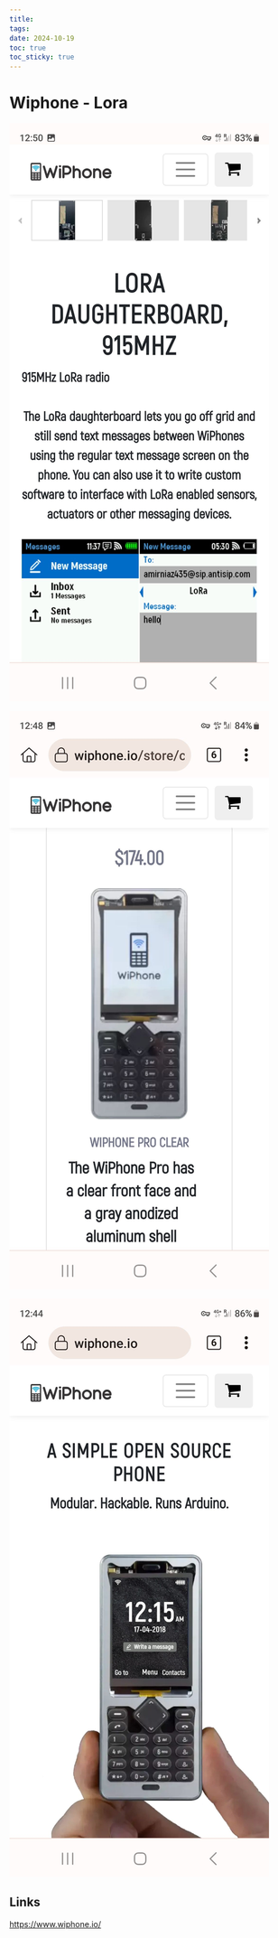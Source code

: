 ```yaml
---
title: 
tags: 
date: 2024-10-19
toc: true
toc_sticky: true
---
```


# Wiphone - Lora

![](../_asset/2024-10-19-wiphone_image_1.jpeg)


![](../_asset/2024-10-19-wiphone_image_2.jpeg)

![](../_asset/2024-10-19-wiphone_image_3.jpeg)



## Links 


https://www.wiphone.io/